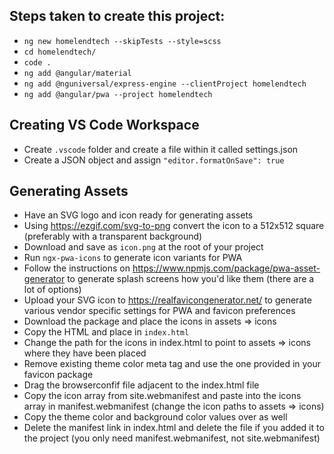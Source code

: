 ## Steps taken to create this project:
* `ng new homelendtech --skipTests --style=scss`
* `cd homelendtech/`
* `code .`
* `ng add @angular/material`
* `ng add @nguniversal/express-engine --clientProject homelendtech`
* `ng add @angular/pwa --project homelendtech`

## Creating VS Code Workspace
* Create `.vscode` folder and create a file within it called settings.json
* Create a JSON object and assign `"editor.formatOnSave": true`

## Generating Assets
* Have an SVG logo and icon ready for generating assets
* Using https://ezgif.com/svg-to-png convert the icon to a 512x512 square (preferably with a transparent background)
* Download and save as `icon.png` at the root of your project
* Run `ngx-pwa-icons` to generate icon variants for PWA
* Follow the instructions on https://www.npmjs.com/package/pwa-asset-generator to generate splash screens how you'd like them (there are a lot of options)
* Upload your SVG icon to https://realfavicongenerator.net/ to generate various vendor specific settings for PWA and favicon preferences
* Download the package and place the icons in assets => icons
* Copy the HTML and place in `index.html`
* Change the path for the icons in index.html to point to assets => icons where they have been placed
* Remove existing theme color meta tag and use the one provided in your favicon package
* Drag the browserconfif file adjacent to the index.html file
* Copy the icon array from site.webmanifest and paste into the icons array in manifest.webmanifest (change the icon paths to assets => icons)
* Copy the theme color and background color values over as well
* Delete the manifest link in index.html and delete the file if you added it to the project (you only need manifest.webmanifest, not site.webmanifest)
